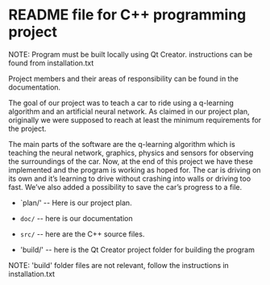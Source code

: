 # README file for C++ programming project

NOTE: Program must be built locally using Qt Creator. instructions can be
      found from installation.txt
      
Project members and their areas of responsibility can be found in the documentation.

The goal of our project was to teach a car to ride using a q-learning algorithm
and an artificial neural network. As claimed in our project plan, originally we
were supposed to reach at least the minimum requirements for the project.

The main parts of the software are the q-learning algorithm which is teaching
the neural network, graphics, physics and sensors for observing the surroundings
of the car. Now, at the end of this project we have these implemented and the
program is working as hoped for. The car is driving on its own and it’s
learning to drive without crashing into walls or driving too fast. We’ve also
added a possibility to save the car’s progress to a file.

  * `plan/' -- Here is our project plan.

  * `doc/` -- here is our documentation

  * `src/` -- here are the C++ source files.

  * 'build/' -- here is the Qt Creator project folder for building the program

NOTE: 'build' folder files are not relevant, follow the instructions in installation.txt
